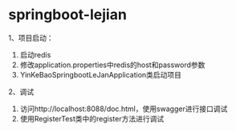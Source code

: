# springboot-lejian
1、项目启动：

  1. 启动redis
  2. 修改application.properties中redis的host和password参数
  3. YinKeBaoSpringbootLeJanApplication类启动项目

2、调试
    
  1. 访问http://localhost:8088/doc.html，使用swagger进行接口调试
  2. 使用RegisterTest类中的register方法进行调试
